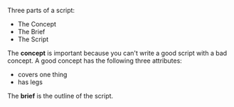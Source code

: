 Three parts of a script:
- The Concept
- The Brief
- The Script

The **concept** is important because you can't write a good script with a bad concept. A good concept has the following three attributes:
- covers one thing
- has legs

The **brief** is the outline of the script.